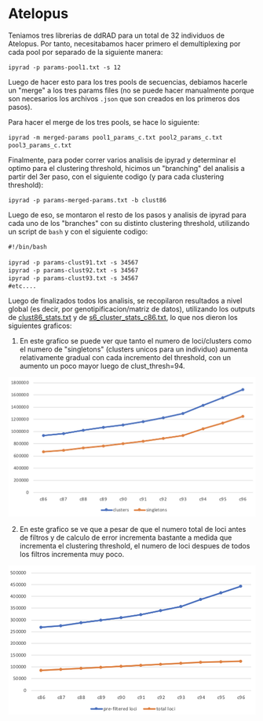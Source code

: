 # Atelopus



Teniamos tres librerias de ddRAD para un total de 32 individuos de Atelopus. Por tanto, necesitabamos hacer primero el demultiplexing por cada pool por separado de la siguiente manera: 

	ipyrad -p params-pool1.txt -s 12

Luego de hacer esto para los tres pools de secuencias, debiamos hacerle un "merge" a los tres params files (no se puede hacer manualmente porque son necesarios los archivos `.json` que son creados en los primeros dos pasos). 

Para hacer el merge de los tres pools, se hace lo siguiente: 

	ipyrad -m merged-params pool1_params_c.txt pool2_params_c.txt pool3_params_c.txt

Finalmente, para poder correr varios analisis de ipyrad y determinar el optimo para el clustering threshold, hicimos un "branching" del analisis a partir del 3er paso, con el siguiente codigo (y para cada clustering threshold):

	ipyrad -p params-merged-params.txt -b clust86

Luego de eso, se montaron el resto de los pasos y analisis de ipyrad para cada uno de los "branches" con su distinto clustering threshold, utilizando un script de `bash` y con el siguiente codigo: 

	#!/bin/bash

	ipyrad -p params-clust91.txt -s 34567
	ipyrad -p params-clust92.txt -s 34567
	ipyrad -p params-clust93.txt -s 34567
	#etc....

Luego de finalizados todos los analisis, se recopilaron resultados a nivel global (es decir, por genotipificacion/matriz de datos), utilizando los outputs de [clust86_stats.txt](https://github.com/pesalerno/Atelopus/blob/master/clust86_stats.txt) y de [s6_cluster_stats_c86.txt](https://github.com/pesalerno/Atelopus/blob/master/s6_cluster_stats_c86.txt), lo que nos dieron los siguientes graficos:

1. En este grafico se puede ver que tanto el numero de loci/clusters como el numero de "singletons" (clusters unicos para un individuo) aumenta relativamente gradual con cada incremento del threshold, con un aumento un poco mayor luego de clust_thresh=94. 

![](https://github.com/pesalerno/Atelopus/blob/master/ipyrad-results-2.png)

2. En este grafico se ve que a pesar de que el numero total de loci antes de filtros y de calculo de error incrementa bastante a medida que incrementa el clustering threshold, el numero de loci despues de todos los filtros incrementa muy poco. 

![](https://github.com/pesalerno/Atelopus/blob/master/ipyrad-results-1.png)

